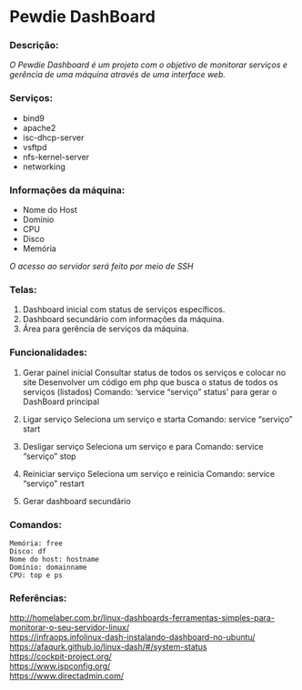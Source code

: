 # Pewdie DashBoard 

### Descrição:

*O Pewdie Dashboard é um projeto com o objetivo de monitorar serviços e gerência de uma máquina através de uma interface web.*

### Serviços:                                    
* bind9
* apache2
* isc-dhcp-server
* vsftpd
* nfs-kernel-server
* networking

### Informações da máquina:

* Nome do Host
* Domínio
* CPU
* Disco
* Memória

*O acesso ao servidor será feito por meio de SSH*

### Telas:

1. Dashboard inicial com status de serviços específicos.
2. Dashboard secundário com informações da máquina.
3. Área para gerência de serviços da máquina.

### Funcionalidades:

1. Gerar painel inicial
Consultar status de todos os serviços e colocar no site
Desenvolver um código em php que busca o status de todos os serviços (listados)
Comando: ‘service “serviço” status’ para gerar o DashBoard principal

2. Ligar serviço
Seleciona um serviço e starta
Comando: service “serviço” start

3. Desligar serviço
Seleciona um serviço e para
Comando: service “serviço” stop

4. Reiniciar serviço
Seleciona um serviço e reinicia
Comando: service “serviço” restart

5. Gerar dashboard secundário

### Comandos:
```shell
Memória: free
Disco: df
Nome do host: hostname
Domínio: domainname
CPU: top e ps
```

### Referências:

http://homelaber.com.br/linux-dashboards-ferramentas-simples-para-monitorar-o-seu-servidor-linux/  
https://infraops.infolinux-dash-instalando-dashboard-no-ubuntu/  
https://afaqurk.github.io/linux-dash/#/system-status  
https://cockpit-project.org/  
https://www.ispconfig.org/  
https://www.directadmin.com/  
